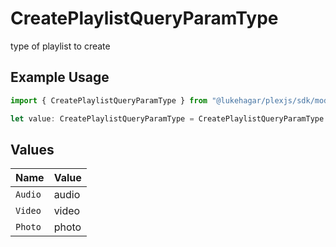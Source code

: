 # CreatePlaylistQueryParamType

type of playlist to create

## Example Usage

```typescript
import { CreatePlaylistQueryParamType } from "@lukehagar/plexjs/sdk/models/operations";

let value: CreatePlaylistQueryParamType = CreatePlaylistQueryParamType.Photo;
```

## Values

| Name    | Value   |
| ------- | ------- |
| `Audio` | audio   |
| `Video` | video   |
| `Photo` | photo   |